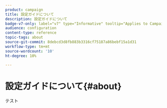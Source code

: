 ```yaml
---
product: campaign
title: 設定ガイドについて
description: 設定ガイドについて
badge-v7-only: label="v7" type="Informative" tooltip="Applies to Campaign Classic v7 only"
audience: configuration
content-type: reference
topic-tags: about
source-git-commit: 8debcd3d8fb883b3316cf75187a86bebf15a1d31
workflow-type: tm+mt
source-wordcount: '10'
ht-degree: 10%

---
```



# 設定ガイドについて{#about}



テスト


